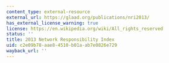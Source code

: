 ```yaml
---
content_type: external-resource
external_url: https://glaad.org/publications/nri2013/
has_external_license_warning: true
license: https://en.wikipedia.org/wiki/All_rights_reserved
status: ''
title: 2013 Network Responsibility Index
uid: c2e09b78-aae8-4510-b01a-ab7e0826e729
wayback_url: ''
---
```

